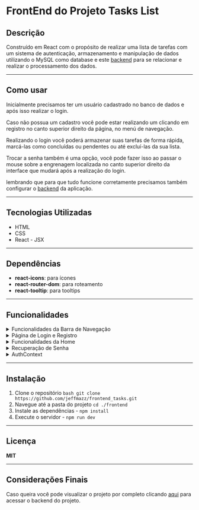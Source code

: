 # FrontEnd do Projeto Tasks List 

## Descrição
Construído em React com o propósito de realizar uma lista de tarefas com um sistema de autenticação, armazenamento e manipulação de dados utilizando o MySQL como database e este [backend](https://github.com/jeffmazz/backend_tasks) para se relacionar e realizar o processamento dos dados.

---

## Como usar

Inicialmente precisamos ter um usuário cadastrado no banco de dados e após isso realizar o login.

Caso não possua um cadastro você pode estar realizando um clicando em registro no canto superior direito da página, no menú de navegação.

Realizando o login você poderá armazenar suas tarefas de forma rápida, marcá-las como concluídas ou pendentes ou até excluí-las da sua lista.

Trocar a senha também é uma opção, você pode fazer isso ao passar o mouse sobre a engrenagem localizada no canto superior direito da interface que mudará após a realização do login.

lembrando que para que tudo funcione corretamente precisamos também configurar o [backend](https://github.com/jeffmazz/backend_tasks) da aplicação.

---

## Tecnologias Utilizadas
- HTML
- CSS
- React - JSX

---

## Dependências
- **react-icons**: para ícones
- **react-router-dom**: para roteamento
- **react-tooltip**: para tooltips

---

## Funcionalidades

<details>
    <summary> Funcionalidades da Barra de Navegação </summary>
    <ul>
        <li> Caso não esteja logado:
            <ul>
                <li> 🏠: Redirecionamento para a página de login </li>
                <li> <strong>Login:</strong> Acesso à página de login </li>
                <li> <strong>Register:</strong> Acesso à página de cadastro </li>
            </ul>
        </li>
        <li> Caso esteja logado:
            <ul>
                <li> 🏠: Acessar a página inicial (home) </li>
                <li> <strong>Perfil:</strong> Acesso às suas informações </li>
                <li> <strong>Sair:</strong> Realização de logout fornecido pelo authContext </li>
                <li> ⚙️: Opções de alteração de senha e deletar conta
                   <ul>
                       <li> Alteração se senha
                           <ul>
                               <li> Após clicar na opção será enviado uma mensagem para o e-mail cadastrado contendo um link com token </li>
                               <li> Ao clicar no link você será direcionado para a página de alteração de senha </li>
                               <li> Caso você não esteja logado ao clicar no link você será redirecionado à página de login e ao realizar o login você voltará a pagina de alteração de senha para informar a senha antiga e a nova senha para fazer a atualização </li>
                               <li> Caso esteja logado você precisará apenas informar a antiga e nova senha para realizar a alteração </li>
                               <li> Caso ocorra algum erro durante o processo uma mensagem de erro será exibida na tela informando que a senha antiga não está correta ou que as novas senhas não batem </li>
                           </ul>
                       </li>
                   </ul>
                 </li>
            </ul>
        </li>
    </ul>
</details>

<details>
    <summary> Página de Login e Registro </summary>
    <ul>
        <li> Caso esteja logado:
            <ul>
                <li> Redirecionamento para a página inicial </li>
            </ul>
        </li>
         <li> Caso não esteja logado:
            <ul>
                <li> <strong>Login</strong>
                    <ul>
                        <li> Informar e-mail e senha para realização de Login </li>
                        <li> Caso as informações estejam incorretas uma mensagem de erro aparecerá na tela informando o erro ocorrido. Exemplo: Senha incorreta. </li>
                        <li> Caso estejam corretas um token será gerado no backend utilizando JWT e posteriormente devolvido ao front onde será armazenado no localStorage para autenticação </li>
                    </ul>
                </li>
                <li> <strong>Registro</strong>
                    <ul>
                        <li> Preencher o formulário com nome, e-mail, senha e confirmação de senha para realização de cadastro </li>
                        <li> Caso algum campo único já exista no banco de dados, uma mensagem de erro aparecerá na tela informando o erro ocorrido. Exemplo: E-mail já existente. </li>
                        <li> Caso esteja tudo certo um cadastro será realizado no banco de dados e um e-mail será enviado para o e-mail informado para a ativação da conta </li>
                    </ul>
                 </li>
            </ul>
        </li>
    </ul>
</details>

<details>
    <summary> Funcionalidades da Home </summary>
    <ul>
        <li> Caso não esteja logado:
          <ul>
            <li> Redirecionamento para a página de Login </li>
          </ul>
        <li> Caso esteja logado:
            <ul>
                <li> <strong>Adicionar tarefas:</strong> Clicando no botão adicionar ou apertando enter após preencher o campo de descrição de tarefa no centro da página </li>
                <li> <strong>Visualização das tarefas:</strong> Caso existam tarefas associadas à sua conta uma lista contendo todas as tarefas será exibida logo abaixo do campo de adição de tarefas </li>
                <li> <strong>Remover tarefas:</strong> Clicando no ícone 🗑️ presente no canto direto de cada tarefa </li>
                <li> <strong>Alternar entre tarefa concluída e pendente:</strong> Clicando no ícone ao lado da lixeira que alterna entre ✔️ e 🔄 </li>
            </ul>
        </li>
    </ul>
</details>

<details>
  <summary> Recuperação de Senha </summary>
  <ul>
      <li> Clique no botão Esqueci minha senha Localizado na página de login </li>
      <li> Você será redirecionado para uma página onde deverá informar seu e-mail </li>
      <li> Após informar uma mensagem será enviada para o seu e-mail contendo um link com token único </li>
      <li> Ao clicar no link você entrará em uma página onde pode criar uma nova senha para aquele e-mail </li>
  </ul>
</details>

<details>
  <summary> AuthContext </summary>
  <ul>
    <li> Verificar se o usuário está logado baseado no token gerado pelo Login presente no localStorage
      <ul>
        <li> Caso não exista um token ele definirá que o usuário não está autenticado </li>
      </ul>
    </li>
    <li> Decodifica o token fazendo uma chamdada ao backend e distribui às informações presentes nele para variáveis que serão distribuídas por toda a aplicação </li>
    <li> Função de Logout que remove o token presente no localStorage e atribui o usuário como não autenticado </li>
  </ul>
</details>

---

## Instalação
1. Clone o repositório ``` bash git clone https://github.com/jeffmazz/frontend_tasks.git ```
2. Navegue até a pasta do projeto ``` cd ./frontend ```
3. Instale as dependências - ``` npm install ```
4. Execute o servidor - ``` npm run dev ```

---

## Licença
**MIT**

---

## Considerações Finais
Caso queira você pode visualizar o projeto por completo clicando [aqui](https://github.com/jeffmazz/backend_tasks) para acessar o backend do projeto.
